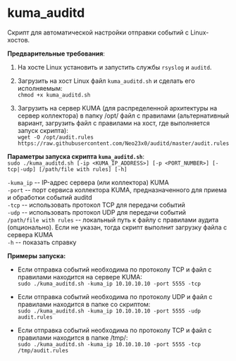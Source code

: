# kuma_auditd
Скрипт для автоматической настройки отправки событий с Linux-хостов.

**Предварительные требования**:
1. На хосте Linux установить и запустить службы `rsyslog` и `auditd`.  
   
2. Загрузить на хост Linux файл `kuma_auditd.sh` и сделать его исполняемым:  
`chmod +x kuma_auditd.sh`  

3. Загрузить на сервер KUMA (для распределенной архитектуры на сервер коллектора) в папку /opt/ файл с правилами (альтернативный вариант, загрузить файл с правилами на хост, где выполняется запуск скрипта):  
`wget -O /opt/audit.rules https://raw.githubusercontent.com/Neo23x0/auditd/master/audit.rules`  

**Параметры запуска скрипта `kuma_auditd.sh`**:  
`sudo ./kuma_auditd.sh [-ip <KUMA_IP_ADDRESS>] [-p <PORT_NUMBER>] [-tcp|-udp] [/path/file with rules] [-h]`  

`-kuma_ip` -- IP-адрес сервера (или коллектора) KUMA  
`-port` -- порт сервиса коллектора KUMA, предназначенного для приема и обработки событий auditd  
`-tcp` -- использовать протокол TCP для передачи событий  
`-udp` -- использовать протокол UDP для передачи событий  
`/path/file with rules` -- локальный путь к файлу с правилами аудита (опционально). Если не указан, тогда скрипт выполнит загрузку файла с сервера KUMA  
`-h` -- показать справку  

**Примеры запуска:**  
- Если отправка событий необходима по протоколу TCP и файл с правилами находится на сервере KUMA:  
`sudo ./kuma_auditd.sh -kuma_ip 10.10.10.10 -port 5555 -tcp`  

- Если отправка событий необходима по протоколу UDP и файл с правилами находится в папке со скриптом:  
`sudo ./kuma_auditd.sh -kuma_ip 10.10.10.10 -port 5555 -udp audit.rules`  

- Если отправка событий необходима по протоколу TCP и файл с правилами находится в папке /tmp/:  
`sudo ./kuma_auditd.sh -kuma_ip 10.10.10.10 -port 5555 -tcp /tmp/audit.rules`  
